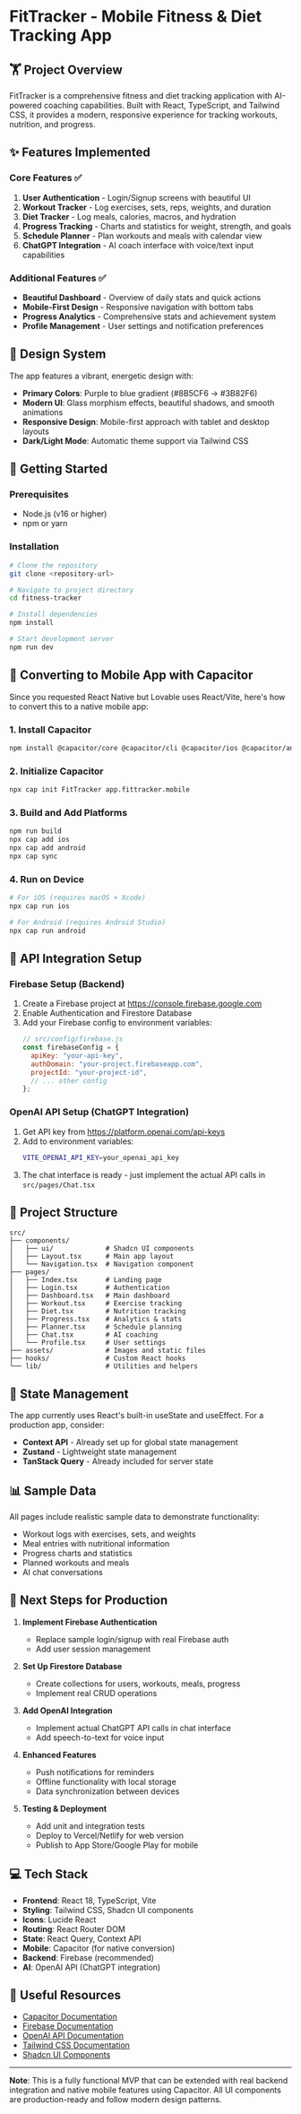# FitTracker - Mobile Fitness & Diet Tracking App

## 🏋️ Project Overview

FitTracker is a comprehensive fitness and diet tracking application with AI-powered coaching capabilities. Built with React, TypeScript, and Tailwind CSS, it provides a modern, responsive experience for tracking workouts, nutrition, and progress.

## ✨ Features Implemented

### Core Features ✅
1. **User Authentication** - Login/Signup screens with beautiful UI
2. **Workout Tracker** - Log exercises, sets, reps, weights, and duration
3. **Diet Tracker** - Log meals, calories, macros, and hydration
4. **Progress Tracking** - Charts and statistics for weight, strength, and goals
5. **Schedule Planner** - Plan workouts and meals with calendar view
6. **ChatGPT Integration** - AI coach interface with voice/text input capabilities

### Additional Features ✅
- **Beautiful Dashboard** - Overview of daily stats and quick actions
- **Mobile-First Design** - Responsive navigation with bottom tabs
- **Progress Analytics** - Comprehensive stats and achievement system
- **Profile Management** - User settings and notification preferences

## 🎨 Design System

The app features a vibrant, energetic design with:
- **Primary Colors**: Purple to blue gradient (#8B5CF6 → #3B82F6)
- **Modern UI**: Glass morphism effects, beautiful shadows, and smooth animations
- **Responsive Design**: Mobile-first approach with tablet and desktop layouts
- **Dark/Light Mode**: Automatic theme support via Tailwind CSS

## 🚀 Getting Started

### Prerequisites
- Node.js (v16 or higher)
- npm or yarn

### Installation
```bash
# Clone the repository
git clone <repository-url>

# Navigate to project directory
cd fitness-tracker

# Install dependencies
npm install

# Start development server
npm run dev
```

## 📱 Converting to Mobile App with Capacitor

Since you requested React Native but Lovable uses React/Vite, here's how to convert this to a native mobile app:

### 1. Install Capacitor
```bash
npm install @capacitor/core @capacitor/cli @capacitor/ios @capacitor/android
```

### 2. Initialize Capacitor
```bash
npx cap init FitTracker app.fittracker.mobile
```

### 3. Build and Add Platforms
```bash
npm run build
npx cap add ios
npx cap add android
npx cap sync
```

### 4. Run on Device
```bash
# For iOS (requires macOS + Xcode)
npx cap run ios

# For Android (requires Android Studio)
npx cap run android
```

## 🔧 API Integration Setup

### Firebase Setup (Backend)
1. Create a Firebase project at https://console.firebase.google.com
2. Enable Authentication and Firestore Database
3. Add your Firebase config to environment variables:
   ```js
   // src/config/firebase.js
   const firebaseConfig = {
     apiKey: "your-api-key",
     authDomain: "your-project.firebaseapp.com",
     projectId: "your-project-id",
     // ... other config
   };
   ```

### OpenAI API Setup (ChatGPT Integration)
1. Get API key from https://platform.openai.com/api-keys
2. Add to environment variables:
   ```bash
   VITE_OPENAI_API_KEY=your_openai_api_key
   ```
3. The chat interface is ready - just implement the actual API calls in `src/pages/Chat.tsx`

## 📁 Project Structure

```
src/
├── components/
│   ├── ui/             # Shadcn UI components
│   ├── Layout.tsx      # Main app layout
│   └── Navigation.tsx  # Navigation component
├── pages/
│   ├── Index.tsx       # Landing page
│   ├── Login.tsx       # Authentication
│   ├── Dashboard.tsx   # Main dashboard
│   ├── Workout.tsx     # Exercise tracking
│   ├── Diet.tsx        # Nutrition tracking
│   ├── Progress.tsx    # Analytics & stats
│   ├── Planner.tsx     # Schedule planning
│   ├── Chat.tsx        # AI coaching
│   └── Profile.tsx     # User settings
├── assets/             # Images and static files
├── hooks/              # Custom React hooks
└── lib/                # Utilities and helpers
```

## 🔄 State Management

The app currently uses React's built-in useState and useEffect. For a production app, consider:
- **Context API** - Already set up for global state management
- **Zustand** - Lightweight state management
- **TanStack Query** - Already included for server state

## 📊 Sample Data

All pages include realistic sample data to demonstrate functionality:
- Workout logs with exercises, sets, and weights
- Meal entries with nutritional information
- Progress charts and statistics
- Planned workouts and meals
- AI chat conversations

## 🎯 Next Steps for Production

1. **Implement Firebase Authentication**
   - Replace sample login/signup with real Firebase auth
   - Add user session management

2. **Set Up Firestore Database**
   - Create collections for users, workouts, meals, progress
   - Implement real CRUD operations

3. **Add OpenAI Integration**
   - Implement actual ChatGPT API calls in chat interface
   - Add speech-to-text for voice input

4. **Enhanced Features**
   - Push notifications for reminders
   - Offline functionality with local storage
   - Data synchronization between devices

5. **Testing & Deployment**
   - Add unit and integration tests
   - Deploy to Vercel/Netlify for web version
   - Publish to App Store/Google Play for mobile

## 💻 Tech Stack

- **Frontend**: React 18, TypeScript, Vite
- **Styling**: Tailwind CSS, Shadcn UI components
- **Icons**: Lucide React
- **Routing**: React Router DOM
- **State**: React Query, Context API
- **Mobile**: Capacitor (for native conversion)
- **Backend**: Firebase (recommended)
- **AI**: OpenAI API (ChatGPT integration)

## 🔗 Useful Resources

- [Capacitor Documentation](https://capacitorjs.com/docs)
- [Firebase Documentation](https://firebase.google.com/docs)
- [OpenAI API Documentation](https://platform.openai.com/docs)
- [Tailwind CSS Documentation](https://tailwindcss.com/docs)
- [Shadcn UI Components](https://ui.shadcn.com/)

---

**Note**: This is a fully functional MVP that can be extended with real backend integration and native mobile features using Capacitor. All UI components are production-ready and follow modern design patterns.
